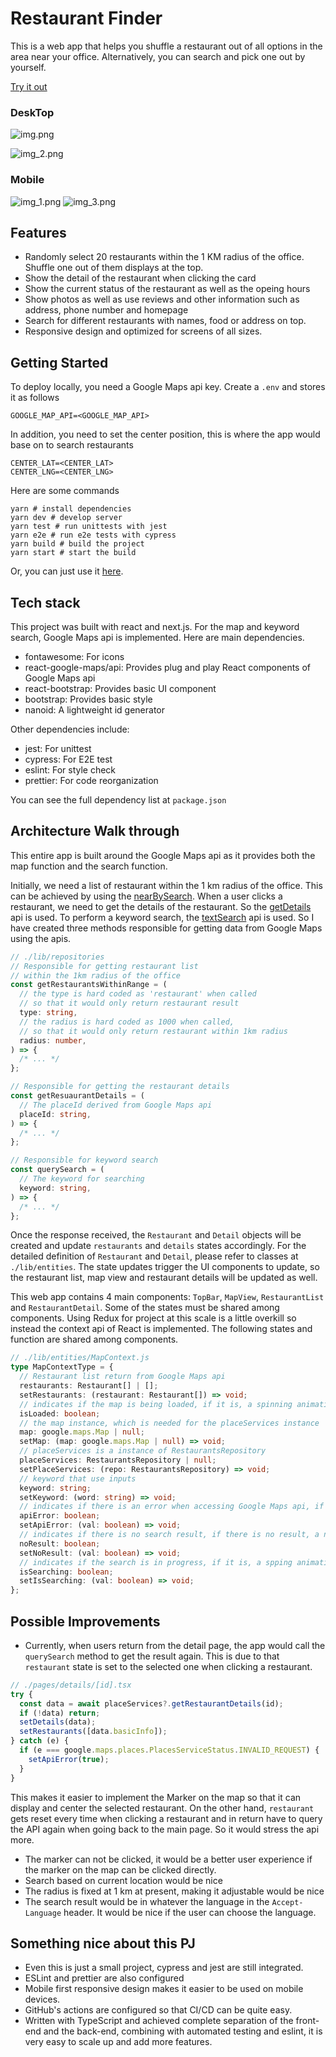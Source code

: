 # Restaurant Finder

This is a web app that helps you shuffle a restaurant out of all options in the area near your office. Alternatively, you can
search and pick one out by yourself.

[Try it out](https://restaurant-finder-kappa.vercel.app/)

### DeskTop

![img.png](demoPics/img.png)

![img_2.png](demoPics/img_2.png)

### Mobile

![img_1.png](demoPics/img_1.png)
![img_3.png](demoPics/img_3.png)

## Features

- Randomly select 20 restaurants within the 1 KM radius of the office. Shuffle one out of them displays at the top.
- Show the detail of the restaurant when clicking the card
- Show the current status of the restaurant as well as the opeing hours
- Show photos as well as use reviews and other information such as address, phone number and homepage
- Search for different restaurants with names, food or address on top.
- Responsive design and optimized for screens of all sizes.

## Getting Started

To deploy locally, you need a Google Maps api key. Create a `.env` and stores it as follows

```
GOOGLE_MAP_API=<GOOGLE_MAP_API>
```

In addition, you need to set the center position, this is where the app would base on to search restaurants

```
CENTER_LAT=<CENTER_LAT>
CENTER_LNG=<CENTER_LNG>
```

Here are some commands

```
yarn # install dependencies
yarn dev # develop server
yarn test # run unittests with jest
yarn e2e # run e2e tests with cypress
yarn build # build the project
yarn start # start the build
```

Or, you can just use it [here](https://restaurant-finder-kappa.vercel.app/).

## Tech stack

This project was built with react and next.js. For the map and keyword search, Google Maps api is implemented. Here are
main dependencies.

- fontawesome: For icons
- react-google-maps/api: Provides plug and play React components of Google Maps api
- react-bootstrap: Provides basic UI component
- bootstrap: Provides basic style
- nanoid: A lightweight id generator

Other dependencies include:

- jest: For unittest
- cypress: For E2E test
- eslint: For style check
- prettier: For code reorganization

You can see the full dependency list at `package.json`

## Architecture Walk through

This entire app is built around the Google Maps api as it provides both the map function and the search function.

Initially, we need a list of restaurant within the 1 km radius of the office. This can be achieved by using the [nearBySearch](https://developers.google.com/maps/documentation/places/web-service/search-nearby). When a user
clicks a restaurant, we need to get the details of the restaurant. So the [getDetails](https://developers.google.com/maps/documentation/javascript/places#place_details) api is used. To perform a keyword search, the [textSearch](https://developers.google.com/maps/documentation/javascript/places#TextSearchRequests) api is used.
So I have created three methods responsible for getting data from Google Maps using the apis.

```typescript
// ./lib/repositories
// Responsible for getting restaurant list
// within the 1km radius of the office
const getRestaurantsWithinRange = (
  // the type is hard coded as 'restaurant' when called
  // so that it would only return restaurant result
  type: string,
  // the radius is hard coded as 1000 when called,
  // so that it would only return restaurant within 1km radius
  radius: number,
) => {
  /* ... */
};

// Responsible for getting the restaurant details
const getResuaurantDetails = (
  // The placeId derived from Google Maps api
  placeId: string,
) => {
  /* ... */
};

// Responsible for keyword search
const querySearch = (
  // The keyword for searching
  keyword: string,
) => {
  /* ... */
};
```

Once the response received, the `Restaurant` and `Detail` objects will be created and update `restaurants` and `details` states accordingly. For the detailed definition of `Restaurant` and `Detail`,
please refer to classes at `./lib/entities`. The state updates trigger the UI components to update, so the restaurant list, map view and restaurant details will be updated as well.

This web app contains 4 main components: `TopBar`, `MapView`, `RestaurantList` and `RestaurantDetail`. Some of the states must be shared among components. Using Redux
for project at this scale is a little overkill so instead the context api of React is implemented. The following states and function are shared among components.

```typescript
// ./lib/entities/MapContext.js
type MapContextType = {
  // Restaurant list return from Google Maps api
  restaurants: Restaurant[] | [];
  setRestaurants: (restaurant: Restaurant[]) => void;
  // indicates if the map is being loaded, if it is, a spinning animation will be displayed
  isLoaded: boolean;
  // the map instance, which is needed for the placeServices instance
  map: google.maps.Map | null;
  setMap: (map: google.maps.Map | null) => void;
  // placeServices is a instance of RestaurantsRepository
  placeServices: RestaurantsRepository | null;
  setPlaceServices: (repo: RestaurantsRepository) => void;
  // keyword that use inputs
  keyword: string;
  setKeyword: (word: string) => void;
  // indicates if there is an error when accessing Google Maps api, if there is, an error info will be displayed
  apiError: boolean;
  setApiError: (val: boolean) => void;
  // indicates if there is no search result, if there is no result, a no result info will be displayed
  noResult: boolean;
  setNoResult: (val: boolean) => void;
  // indicates if the search is in progress, if it is, a spping animation will be displayed
  isSearching: boolean;
  setIsSearching: (val: boolean) => void;
};
```

## Possible Improvements

- Currently, when users return from the detail page, the app would call the `querySearch` method to get the result again. This is due to that `restaurant`
  state is set to the selected one when clicking a restaurant.

```typescript
// ./pages/details/[id].tsx
try {
  const data = await placeServices?.getRestaurantDetails(id);
  if (!data) return;
  setDetails(data);
  setRestaurants([data.basicInfo]);
} catch (e) {
  if (e === google.maps.places.PlacesServiceStatus.INVALID_REQUEST) {
    setApiError(true);
  }
}
```

This makes it easier to implement the Marker on the map so that it can display and center the selected restaurant. On the other hand, `restaurant` gets
reset every time when clicking a restaurant and in return have to query the API again when going back to the main page. So it would stress the api more.

- The marker can not be clicked, it would be a better user experience if the marker on the map can be clicked directly.
- Search based on current location would be nice
- The radius is fixed at 1 km at present, making it adjustable would be nice
- The search result would be in whatever the language in the `Accept-Language` header. It would be nice if the user can choose the language.

## Something nice about this PJ

- Even this is just a small project, cypress and jest are still integrated.
- ESLint and prettier are also configured
- Mobile first responsive design makes it easier to be used on mobile devices.
- GitHub's actions are configured so that CI/CD can be quite easy.
- Written with TypeScript and achieved complete separation of the front-end and the back-end, combining with automated testing and eslint, it is very easy
  to scale up and add more features.
